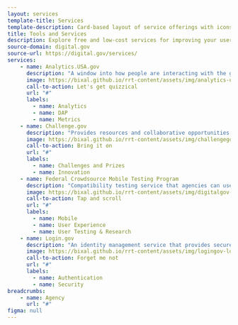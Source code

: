 ```yaml
---
layout: services
template-title: Services
template-description: Card-based layout of service offerings with icons, descriptions, and tags
title: Tools and Services
description: Explore free and low-cost services for improving your users’ digital experience.
source-domain: digital.gov
source-url: https://digital.gov/services/
services:
    - name: Analytics.USA.gov
      description: "A window into how people are interacting with the government online. Powered by the Digital Analytics Program (DAP)."
      image: https://bixal.github.io/rrt-content/assets/img/analytics-usa-gov-logo.png
      call-to-action: Let's get quizzical
      url: "#"
      labels:
        - name: Analytics
        - name: DAP
        - name: Metrics
    - name: Challenge.gov
      description: "Provides resources and collaborative opportunities to facilitate the use of prize competitions in government."
      image: https://bixal.github.io/rrt-content/assets/img/challengegov-logo.png
      call-to-action: Bring it on
      url: "#"
      labels:
        - name: Challenges and Prizes
        - name: Innovation
    - name: Federal Crowdsource Mobile Testing Program
      description: "Compatibility testing service that agencies can use to test the mobile-friendliness of their websites."
      image: https://bixal.github.io/rrt-content/assets/img/digitalgov-logo.png
      call-to-action: Tap and scroll
      url: "#"
      labels:
        - name: Mobile
        - name: User Experience
        - name: User Testing & Research
    - name: Login.gov
      description: "An identity management service that provides secure and private online access to participating government programs."
      image: https://bixal.github.io/rrt-content/assets/img/logingov-logo.png
      call-to-action: Forget me not
      url: "#"
      labels:
        - name: Authentication
        - name: Security
breadcrumbs:
    - name: Agency
      url: "#"
figma: null
---
```


